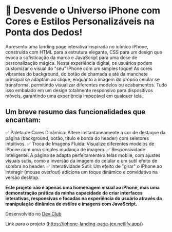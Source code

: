 <h1> 📱 <b>Desvende o Universo iPhone com Cores e Estilos Personalizáveis na Ponta dos Dedos! </b></h1> 

Apresento uma landing page interativa inspirada no icônico iPhone, construída com HTML para a estrutura elegante, CSS para um design que evoca a sofisticação da marca e JavaScript para uma dose de personalização mágica.
Nesta experiência digital, os usuários podem customizar o visual do "seu" iPhone com um simples toque! As cores vibrantes do background, do botão de chamada e até da manchete principal se adaptam ao clique, enquanto a imagem do próprio celular se transforma, permitindo visualizar diferentes modelos ou acabamentos. Tudo isso embalado em um design totalmente responsivo para dispositivos móveis, garantindo uma experiência impecável em qualquer tela.

<h2>Um breve resumo das funcionalidades que encantam: </h2>

✅ Paleta de Cores Dinâmica: Altere instantaneamente a cor de destaque da página (background, botão, título e borda do header) com seletores intuitivos.
✅ Troca de Imagens Fluida: Visualize diferentes modelos de iPhone com uma simples mudança de imagem.
✅ Responsividade Inteligente: A página se adapta perfeitamente a telas mobile, com ajustes visuais sutis, como a inversão da imagem do celular e um sutil efeito de sombra no header.
✅ Interatividade Sutil: Um efeito de "girar" o iPhone ao interagir (mouse over/out) adiciona um toque dinâmico e convidativo na versão desktop.

<b>Este projeto não é apenas uma homenagem visual ao iPhone, mas uma demonstração prática da minha capacidade de criar interfaces interativas, responsivas e focadas na experiência do usuário através da manipulação dinâmica de estilos e imagens com JavaScript.</b> 

Desenvolvido no <a href="https://aulas.devclub.com.br/m/courses"> Dev Club </a>

Link para o projeto (https://iphone-landing-page-jex.netlify.app/)


